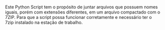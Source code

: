 Este Python Script tem o propósito de juntar arquivos que possuem nomes iguais, porém com extensões diferentes, em um arquivo compactado com o 7ZIP.
Para que a script possa funcionar corretamente e necessário ter o 7zip instalado na estação de trabalho.
